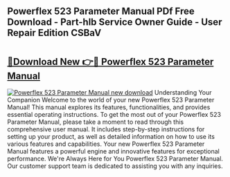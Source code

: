 ## Powerflex 523 Parameter Manual PDf Free Download - Part-hlb Service Owner Guide - User Repair Edition CSBaV

# <h2><a href="http://bc36976.oget.top/?id=Powerflex+523+Parameter+Manual">🔗Download New 👉🔴 Powerflex 523 Parameter Manual</a></h2>

[![Powerflex 523 Parameter Manual new download](https://i.imgur.com/5g1atiW.png)](http://bc36976.oget.top/?id=Powerflex+523+Parameter+Manual)
Understanding Your Companion Welcome to the world of your new Powerflex 523 Parameter Manual! This manual explores its features, functionalities, and provides essential operating instructions. To get the most out of your Powerflex 523 Parameter Manual, please take a moment to read through this comprehensive user manual. It includes step-by-step instructions for setting up your product, as well as detailed information on how to use its various features and capabilities. Your new Powerflex 523 Parameter Manual features a powerful engine and innovative features for exceptional performance. We're Always Here for You Powerflex 523 Parameter Manual. Our customer support team is dedicated to assisting you with any inquiries.
